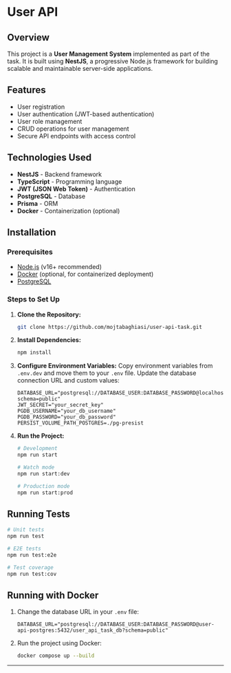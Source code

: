 # User API

## Overview

This project is a **User Management System** implemented as part of the task. It is built using **NestJS**, a progressive Node.js framework for building scalable and maintainable server-side applications.

## Features

- User registration
- User authentication (JWT-based authentication)
- User role management
- CRUD operations for user management
- Secure API endpoints with access control

## Technologies Used

- **NestJS** - Backend framework
- **TypeScript** - Programming language
- **JWT (JSON Web Token)** - Authentication
- **PostgreSQL** - Database
- **Prisma** - ORM
- **Docker** - Containerization (optional)

## Installation

### Prerequisites

- [Node.js](https://nodejs.org/) (v16+ recommended)
- [Docker](https://www.docker.com/) (optional, for containerized deployment)
- [PostgreSQL](https://www.postgresql.org/)

### Steps to Set Up

1. **Clone the Repository:**

   ```sh
   git clone https://github.com/mojtabaghiasi/user-api-task.git
   ```

2. **Install Dependencies:**

   ```sh
   npm install
   ```

3. **Configure Environment Variables:** Copy environment variables from `.env.dev` and move them to your `.env` file. Update the database connection URL and custom values:

   ```env
   DATABASE_URL="postgresql://DATABASE_USER:DATABASE_PASSWORD@localhost:5432/user_api_task_db?schema=public"
   JWT_SECRET="your_secret_key"
   PGDB_USERNAME="your_db_username"
   PGDB_PASSWORD="your_db_password"
   PERSIST_VOLUME_PATH_POSTGRES=./pg-presist
   ```

4. **Run the Project:**

   ```sh
   # Development
   npm run start

   # Watch mode
   npm run start:dev

   # Production mode
   npm run start:prod
   ```

## Running Tests

```sh
# Unit tests
npm run test

# E2E tests
npm run test:e2e

# Test coverage
npm run test:cov
```

## Running with Docker

1. Change the database URL in your `.env` file:
   ```env
   DATABASE_URL="postgresql://DATABASE_USER:DATABASE_PASSWORD@user-api-postgres:5432/user_api_task_db?schema=public"
   ```
2. Run the project using Docker:
   ```sh
   docker compose up --build
   ```

---


